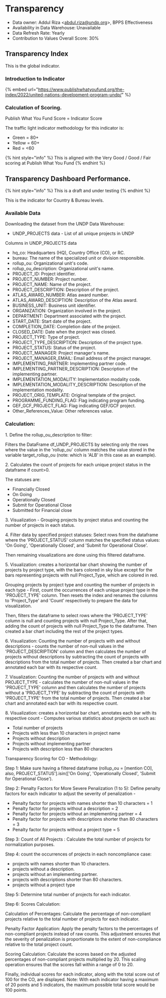 # Transparency

* Data owner: Addul Riza <[abdul.riza@undp.org](mailto:abdul.riza@undp.org)>, BPPS Effectiveness
* Availability in Data Warehouse: Unavailable
* Data Refresh Rate: Yearly
* Contribution to Values Overall Score: 30%



## Transparency Index

This is the global indicator.&#x20;

### Introduction to Indicator

{% embed url="https://www.publishwhatyoufund.org/the-index/2022/united-nations-development-program-undp/" %}

### Calculation of Scoring.

Publish What You Fund Score = Indicator Score

The traffic light indicator methodology for this indicator is:

* Green = 80+
* Yellow = 60+
* Red = <60

{% hint style="info" %}
This is aligned with the Very Good / Good / Fair scoring at Publish What You Fund
{% endhint %}



## Transparency Dashboard Performance.

{% hint style="info" %}
This is a draft and under testing
{% endhint %}

This is the indicator for Country & Bureau levels.&#x20;

### Available Data&#x20;

Downloading the dataset from the UNDP Data Warehouse:&#x20;

&#x20;

* UNDP\_PROJECTS data - List of all unique projects in UNDP&#x20;

&#x20;

Columns in UNDP\_PROJECTS data&#x20;

* hq\_co: Headquarters (HQ), Country Office (CO), or RC.&#x20;
* bureau: The name of the specialized unit or division responsible.&#x20;
* rollup\_ou: Organizational unit's code.&#x20;
* rollup\_ou\_description: Organizational unit's name.&#x20;
* PROJECT\_ID: Project identifier.&#x20;
* PROJECT\_NUMBER: Project number.&#x20;
* PROJECT\_NAME: Name of the project.&#x20;
* PROJECT\_DESCRIPTION: Description of the project.&#x20;
* ATLAS\_AWARD\_NUMBER: Atlas award number.&#x20;
* ATLAS\_AWARD\_DESCIPTION: Description of the Atlas award.&#x20;
* BUSINESS\_UNIT: Business unit identifier.&#x20;
* ORGANIZATION: Organization involved in the project.&#x20;
* DEPARTMENT: Department associated with the project.&#x20;
* START\_DATE: Start date of the project.&#x20;
* COMPLETION\_DATE: Completion date of the project.&#x20;
* CLOSED\_DATE: Date when the project was closed.&#x20;
* PROJECT\_TYPE: Type of project.&#x20;
* PROJECT\_TYPE\_DESCRIPTION: Description of the project type.&#x20;
* PROJECT\_STATUS: Status of the project.&#x20;
* PROJECT\_MANAGER: Project manager's name.&#x20;
* PROJECT\_MANAGER\_EMAIL: Email address of the project manager.&#x20;
* IMPLEMENTING\_PARTNER: Implementing partner code.&#x20;
* IMPLEMENTING\_PARTNER\_DESCRIPTION: Description of the implementing partner.&#x20;
* IMPLEMENTATION\_MODALITY: Implementation modality code.&#x20;
* IMPLEMENTATION\_MODALITY\_DESCRIPTION: Description of the implementation modality.&#x20;
* PROJECT\_ORIG\_TEMPLATE: Original template of the project.&#x20;
* PROGRAMME\_FUNDING\_FLAG: Flag indicating program funding.&#x20;
* GEF\_GCF\_PROJECT\_FLAG: Flag indicating GEF/GCF project.&#x20;
* Other\_References\_Value: Other references value.&#x20;

&#x20;

&#x20;

### Calculation: &#x20;

1\. Define the rollup\_ou\_description to filter: &#x20;

Filters the DataFrame df\_UNDP\_PROJECTS by selecting only the rows where the value in the 'rollup\_ou' column matches the value stored in the variable target\_rollup\_ou (note: which is 'ALB' in this case as an example).&#x20;

&#x20;

2\. Calculates the count of projects for each unique project status in the dataframe if count>0.&#x20;

The statuses are:&#x20;

* Financially Closed&#x20;
* On Going&#x20;
* Operationally Closed&#x20;
* Submit for Operational Close &#x20;
* Submitted for Financial close&#x20;

3\. Visualization - Grouping projects by project status and counting the number of projects in each status.&#x20;

&#x20;

4\. Filter data by specified project statuses: Select rows from the dataframe where the 'PROJECT\_STATUS' column matches the specified status values: 'On Going', 'Operationally Closed', and 'Submit for Operational Close'.&#x20;

&#x20;

Then remaining visualizations are done using this filtered dataframe.&#x20;

&#x20;

5\. Visualization: creates a horizontal bar chart showing the number of projects by project type, with the bars colored in sky blue except for the bars representing projects with null Project\_Type, which are colored in red.&#x20;

Grouping projects by project type and counting the number of projects in each type - First, count the occurrences of each unique project type in the 'PROJECT\_TYPE' column. Then resets the index and renames the columns to 'Project\_Type' and 'Count' respectively to prepare the data for visualization. &#x20;

Then, filters the dataframe to select rows where the 'PROJECT\_TYPE' column is null and counting projects with null Project\_Type. After that, adding the count of projects with null Project\_Type to the dataframe. Then created a bar chart including the rest of the project types.&#x20;

&#x20;

6\. Visualization: Counting the number of projects with and without descriptions - counts the number of non-null values in the 'PROJECT\_DESCRIPTION' column and then calculates the number of projects without descriptions by subtracting the count of projects with descriptions from the total number of projects. Then created a bar chart and annotated each bar with its respective count.&#x20;

&#x20;

7\. Visualization: Counting the number of projects with and without PROJECT\_TYPE - calculates the number of non-null values in the 'PROJECT\_TYPE' column and then calculates the number of projects without a 'PROJECT\_TYPE' by subtracting the count of projects with 'PROJECT\_TYPE' from the total number of projects. Then created a bar chart and annotated each bar with its respective count.&#x20;

&#x20;

8\. Visualization: creates a horizontal bar chart, annotates each bar with its respective count - Computes various statistics about projects on such as:&#x20;

* Total number of projects&#x20;
* Projects with less than 10 characters in project name&#x20;
* Projects without description&#x20;
* Projects without implementing partner&#x20;
* Projects with description less than 80 characters&#x20;

&#x20;

Transparency Scoring for CO - Methodology:&#x20;

Step 1: Make sure having a filtered dataframe (rollup\_ou = \[mention CO], also, PROJECT\_STATUS'].isin(\['On Going', 'Operationally Closed', 'Submit for Operational Close').&#x20;

Step 2: Penalty Factors for More Severe Penalization (1 to 5): Define penalty factors for each indicator to adjust the severity of penalization - &#x20;

* Penalty factor for projects with names shorter than 10 characters = 1&#x20;
* Penalty factor for projects without a description = 2&#x20;
* Penalty factor for projects without an implementing partner = 4&#x20;
* Penalty factor for projects with descriptions shorter than 80 characters = 3&#x20;
* Penalty factor for projects without a project type = 5&#x20;

Step 3: Count of All Projects : Calculate the total number of projects for normalization purposes.&#x20;

Step 4: count the occurrences of projects in each noncompliance case:&#x20;

* projects with names shorter than 10 characters.&#x20;
* projects without a description.&#x20;
* projects without an implementing partner.&#x20;
* projects with descriptions shorter than 80 characters.&#x20;
* projects without a project type&#x20;

Step 5: Determine total number of projects for each indicator.&#x20;

Step 6: Scores Calculation:&#x20;

Calculation of Percentages: Calculate the percentage of non-compliant projects relative to the total number of projects for each indicator.&#x20;

Penalty Factor Application: Apply the penalty factors to the percentages of non-compliant projects instead of raw counts. This adjustment ensures that the severity of penalization is proportionate to the extent of non-compliance relative to the total project count.&#x20;

Scoring Calculation: Calculate the scores based on the adjusted percentages of non-compliant projects multiplied by 20. This scaling operation ensures that the scores fall within a range of 0 to 20.&#x20;

Finally, individual scores for each indicator, along with the total score out of 100 for the CO, are displayed. Note: With each indicator having a maximum of 20 points and 5 indicators, the maximum possible total score would be 100 points.&#x20;
